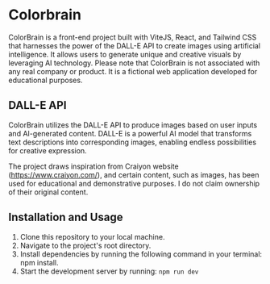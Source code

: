 # Colorbrain

ColorBrain is a front-end project built with ViteJS, React, and Tailwind CSS that harnesses the power of the DALL-E API to create images using artificial intelligence. It allows users to generate unique and creative visuals by leveraging AI technology. Please note that ColorBrain is not associated with any real company or product. It is a fictional web application developed for educational purposes.

## DALL-E API

ColorBrain utilizes the DALL-E API to produce images based on user inputs and AI-generated content. DALL-E is a powerful AI model that transforms text descriptions into corresponding images, enabling endless possibilities for creative expression.

The project draws inspiration from Craiyon website (https://www.craiyon.com/), and certain content, such as images, has been used for educational and demonstrative purposes. I do not claim ownership of their original content.

## Installation and Usage

1. Clone this repository to your local machine.
2. Navigate to the project's root directory.
3. Install dependencies by running the following command in your terminal: npm install.
4. Start the development server by running: ```npm run dev```
